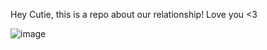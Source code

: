 Hey Cutie, this is a repo about our relationship! Love you <3

![image](https://github.com/xiiximmxxii/xiiximmxxii.github.io/assets/147558576/23ad19aa-db91-4ee0-a11a-e4126287b542)








